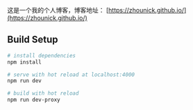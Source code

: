 这是一个我的个人博客，博客地址： [https://zhounick.github.io/](https://zhounick.github.io/)

## Build Setup

``` bash
# install dependencies
npm install

# serve with hot reload at localhost:4000
npm run dev

# build with hot reload
npm run dev-proxy
```
